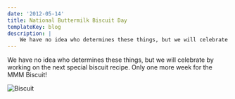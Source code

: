 ```yaml
---
date: '2012-05-14'
title: National Buttermilk Biscuit Day
templateKey: blog
description: |
    We have no idea who determines these things, but we will celebrate by working on the next special biscuit recipe.
---
```

We have no idea who determines these things, but we will celebrate by working on the next special biscuit recipe.  Only one more week for the MMM Biscuit!

<img src="/uploads/biscuit-cloth.jpg" class="img-fluid page-image shadow m-3" alt="Biscuit" />
